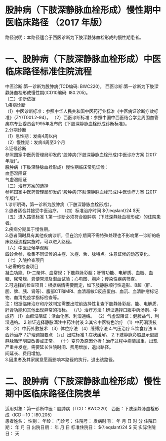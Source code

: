 # 股肿病（下肢深静脉血栓形成）慢性期中医临床路径 （2017 年版）  
路径说明：本路径适合于西医诊断为下肢深静脉血栓形成的慢性期患者。  
# 一、股肿病（下肢深静脉血栓形成）中医临床路径标准住院流程  
中医诊断:第一诊断为股肿病(TCD编码: BWC220)。 西医诊断:第一诊断为下肢深静脉血栓形成慢性期(ICD10编码: I80.205)。  
（二）诊断依据  
1.疾病诊断  
（1）中医诊断标准：参照中华人民共和国中医药行业标准《中医病证诊断疗效标准》（ZY/T001.2-94）。 （2）西医诊断标准：参照中国中西医结合学会周围血管疾病专业委员会1995年发布的《下肢深静脉血栓形成诊断标准》。  
2.分期诊断  
（1）急性期：发病4周以内  
（2）慢性期：发病4周至3个月  
3.证候诊断  
参照国家中医药管理局印发的“股肿病(下肢深静脉血栓形成)中医诊疗方案
(2017年版)”。  
股肿病（下肢深静脉血栓形成）慢性期临床常见证候：  
血瘀湿阻证  
气虚湿阻证  
（三）治疗方案的选择  
参照国家中医药管理局印发的“股肿病(下肢深静脉血栓形成)中医诊疗方案
(2017年版)”。  
1.诊断明确，第一诊断为股肿病（下肢深静脉血栓形成）。  
2.患者适合并接受中医治疗。 （四）标准治疗时间 ${\leqslant}24 $天  
（五）进入路径标准 1.第一诊断必须符合股肿病（下肢深静脉血栓形成）的住院患者。  
2.疾病分期属于慢性期。  
3.患者同时具有其他疾病诊断，但在治疗期间不需特殊处理也不影响第一诊断的临床路径流程实施时，可以进入路径。  
（六）中医证候学观察  
四诊合参，收集不同证候的主症、次症、舌、脉特点。注意证候的动态变化。  
（七）入院检查项目  
1.必需的检查项目  
凝血功能、D-二聚体、血常规；下肢静脉彩超；肝肾功能、电解质、血脂、血糖、尿常规、粪便常规及潜血试验；心电图、胸片；传染性疾病筛查。  
2.可选择的检查项目：根据病情需要而定，如下肢静脉顺行性造影、B超（肝、胆、脾、胰、肾等）、腹部CT和MRI、血清超敏C反应蛋白、血沉、血清肿瘤标记物、血清免疫学指标检查等。  
注：根据临床治疗和疗效判定需要出院前选择性复查下肢静脉彩超、能、电解质、肝肾功能和其他出现异常的指标。 （八）治疗方法 1.辨证选择口服中药汤剂、中成药 （1）血瘀湿阻证：活血化瘀、利湿通络。 （2）气虚湿阻证：健脾益气，利湿通络。 2.辨证选择静脉滴注中药注射液  3.其它中医特色治疗 （1）中药溻渍技术 （2）中药外敷技术 （3）体位疗法 （4）缠缚疗法 4.气压治疗  5.饮食疗法 6.西药治疗  7.护理调摄要点 （九）出院标准 1.症状缓解。 2.下肢静脉彩超显示患肢静脉循环明显改善或正常。  （十）变异及原因分析 1.治疗过程中病情加重，出现严重并发症，需要延长住院时间、费用增加，退出路径。  
间延长、费用增加。  
3.因患者及其家属意愿而影响本路径的执行，退出该路径。  
# 二、股肿病（下肢深静脉血栓形成）慢性期中医临床路径住院表单  
适用对象：第一诊断中医：股肿病（TCD：BWC220） 西医：下肢深静脉血栓形成（ICD－10：I80.205）  
患者姓名：          性别：    年龄：    门诊号：         住院号：            发病时间：   年  月  日  时  分  住院日期：   年  月  日 出院日期：   年  月   日 标准住院日： ${\leqslant}24 $ 天              实际住院日：    天  
